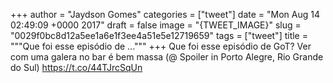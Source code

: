 
+++
author = "Jaydson Gomes"
categories = ["tweet"]
date = "Mon Aug 14 02:49:09 +0000 2017"
draft = false
image = "{TWEET_IMAGE}"
slug = "0029f0bc8d12a5ee1a6e1f3ee4a51e5e12719659"
tags = ["tweet"]
title = """Que foi esse episódio de ..."""
+++
Que foi esse episódio de GoT? Ver com uma galera no bar é bem massa (@ Spoiler in Porto Alegre, Rio Grande do Sul) https://t.co/44TJrcSqUn
